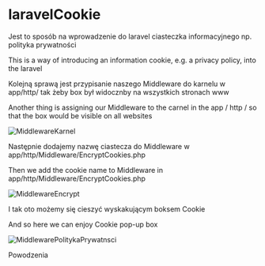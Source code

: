 # laravelCookie

Jest to sposób na wprowadzenie do laravel ciasteczka informacyjnego np. polityka prywatności

This is a way of introducing an information cookie, e.g. a privacy policy, into the laravel

Kolejną sprawą jest przypisanie naszego Middleware do karnelu w app/http/ tak żeby box był widocznby na wszystkich stronach www

Another thing is assigning our Middleware to the carnel in the app / http / so that the box would be visible on all websites

![MiddlewareKarnel](https://user-images.githubusercontent.com/5230920/177551062-34c04f84-7b13-41d2-bc25-28b0eb4a8e35.png)

Następnie dodajemy nazwę ciastecza do Middleware w app/http/Middleware/EncryptCookies.php

Then we add the cookie name to Middleware in app/http/Middleware/EncryptCookies.php

![MiddlewareEncrypt](https://user-images.githubusercontent.com/5230920/177551913-42f471d0-9567-4222-815b-ed658f8ed765.png)

I tak oto możemy się cieszyć wyskakującym boksem Cookie

And so here we can enjoy Cookie pop-up box


![MiddlewarePolitykaPrywatnsci](https://user-images.githubusercontent.com/5230920/178060150-faa32c33-d120-400b-a29f-07b5dbc9a576.png)


Powodzenia
